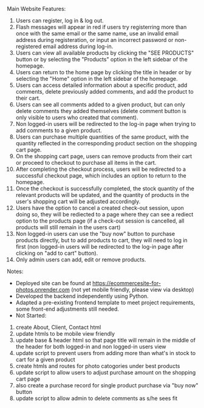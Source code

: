 Main Website Features:
1. Users can register, log in & log out.
2. Flash messages will appear in red if users try registerring more than once with the same email or the same name, use an invalid email address during registeration, or input an incorrect password or non-registered email address during log-in.
3. Users can view all available products by clicking the "SEE PRODUCTS" button or by selecting the "Products" option in the left sidebar of the homepage.
4. Users can return to the home page by clicking the title in header or by selecting the "Home" option in the left sidebar of the homepage.
5. Users can access detailed information about a specific product, add comments, delete previously added comments, and add the product to their cart.
6. Users can see all comments added to a given product, but can only delete comments they added themselves (delete comment button is only visible to users who created that comment).
7. Non logged-in users will be redirected to the log-in page when trying to add comments to a given product.
8. Users can purchase multiple quantities of the same product, with the quantity reflected in the corresponding product section on the shopping cart page.
9. On the shopping cart page, users can remove products from their cart or proceed to checkout to purchase all items in the cart.
10. After completing the checkout process, users will be redirected to a successful checkout page, which includes an option to return to the homepage.
11. Once the checkout is successfully completed, the stock quantity of the relevant products will be updated, and the quantity of products in the user's shopping cart will be adjusted accordingly.
12. Users have the option to cancel a created check-out session, upon doing so, they will be rediected to a page where they can see a rediect option to the products page (if a check-out session is cancelled, all products will still remain in the users cart)
13. Non logged-in users can use the "buy now" button to purchase products directly, but to add products to cart, they will need to log in first (non logged-in users will be redirected to the log-in page after clicking on "add to cart" button).
14. Only admin users can add, edit or remove products.

Notes: 
- Deployed site can be found at https://ecommercesite-for-photos.onrender.com (not yet mobile friendly, please view via desktop)
- Developed the backend independently using Python.
- Adapted a pre-existing frontend template to meet project requirements, some front-end adjustments still needed.
- Not Started:
1) create About, Client, Contact html
2) update htmls to be mobile view friendly
3) update base & header html so that page title will remain in the middle of the header for both logged-in and non logged-in users view
4) update script to prevent users from adding more than what's in stock to cart for a given product
5) create htmls and routes for photo catogories under best products
6) update script to allow users to adjust purchase amount on the shopping cart page
7) also create a purchase record for single product purchase via "buy now" button
8) update script to allow admin to delete comments as s/he sees fit

